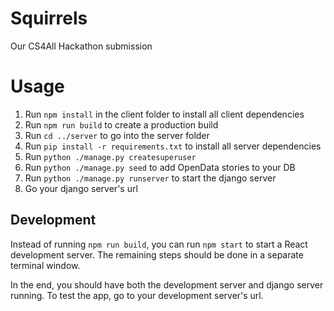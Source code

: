 # Squirrels

Our CS4All Hackathon submission

# Usage

1. Run `npm install` in the client folder to install all client dependencies
2. Run `npm run build` to create a production build
3. Run `cd ../server` to go into the server folder
4. Run `pip install -r requirements.txt` to install all server dependencies
5. Run `python ./manage.py createsuperuser`
6. Run `python ./manage.py seed` to add OpenData stories to your DB
7. Run `python ./manage.py runserver` to start the django server
8. Go your django server's url

## Development

Instead of running `npm run build`, you can run `npm start` to start a React development server. The remaining steps should be done in a separate terminal window.

In the end, you should have both the development server and django server running. To test the app, go to your development server's url.
